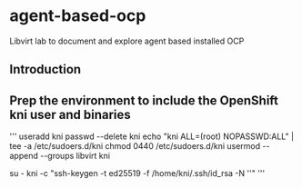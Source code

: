 # agent-based-ocp
Libvirt lab to document and explore agent based installed OCP


## Introduction


## Prep the environment to include the OpenShift kni user and binaries

'''
useradd kni
passwd --delete kni
echo "kni ALL=(root) NOPASSWD:ALL" | tee -a /etc/sudoers.d/kni
chmod 0440 /etc/sudoers.d/kni
usermod --append --groups libvirt kni

su - kni -c "ssh-keygen -t ed25519 -f /home/kni/.ssh/id_rsa -N ''"
'''
